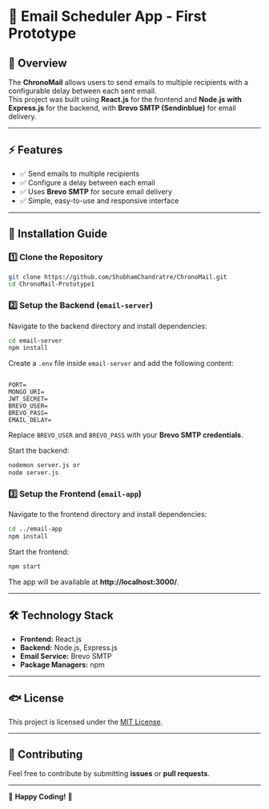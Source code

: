 # 📧 Email Scheduler App - First Prototype

## 🔹 Overview
The **ChronoMail** allows users to send emails to multiple recipients with a configurable delay between each sent email.  
This project was built using **React.js** for the frontend and **Node.js with Express.js** for the backend, with **Brevo SMTP (Sendinblue)** for email delivery.

---

## ⚡ Features
- ✅ Send emails to multiple recipients  
- ✅ Configure a delay between each email  
- ✅ Uses **Brevo SMTP** for secure email delivery  
- ✅ Simple, easy-to-use and responsive interface  

---

## 🚀 Installation Guide

### **1️⃣ Clone the Repository**
```sh
git clone https://github.com/ShubhamChandratre/ChronoMail.git
cd ChronoMail-Prototype1
```

### **2️⃣ Setup the Backend (`email-server`)**
Navigate to the backend directory and install dependencies:
```sh
cd email-server
npm install
```
Create a `.env` file inside `email-server` and add the following content:
```env

PORT=
MONGO_URI=
JWT_SECRET=
BREVO_USER=
BREVO_PASS=
EMAIL_DELAY=
```
Replace `BREVO_USER` and `BREVO_PASS` with your **Brevo SMTP credentials**.

Start the backend:
```sh
nodemon server.js or 
node server.js
```

### **3️⃣ Setup the Frontend (`email-app`)**
Navigate to the frontend directory and install dependencies:
```sh
cd ../email-app
npm install
```
Start the frontend:
```sh
npm start
```
The app will be available at **http://localhost:3000/**.

---

## 🛠 **Technology Stack**
- **Frontend:** React.js  
- **Backend:** Node.js, Express.js  
- **Email Service:** Brevo SMTP  
- **Package Managers:** npm  

---

## 🐟 **License**
This project is licensed under the [MIT License](LICENSE).

---

## 🤝 **Contributing**
Feel free to contribute by submitting **issues** or **pull requests**.


---
🚀 **Happy Coding!** 🎯

